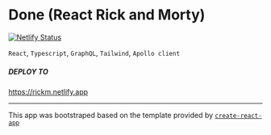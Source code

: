 # Done (React Rick and Morty)

[![Netlify Status](https://api.netlify.com/api/v1/badges/2b3d5716-a1a6-4cae-871e-b18cb8dc04f8/deploy-status)](https://app.netlify.com/sites/rickm/deploys)

`React`, `Typescript`, `GraphQL`, `Tailwind`, `Apollo client`

##### DEPLOY TO

https://rickm.netlify.app

---

This app was bootstraped based on the template provided by [`create-react-app`](https://github.com/facebook/create-react-app)
